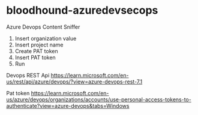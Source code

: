 # bloodhound-azuredevsecops
Azure Devops Content Sniffer

1. Insert organization value
2. Insert project name
3. Create PAT token
4. Insert PAT token
5. Run


Devops REST Api
https://learn.microsoft.com/en-us/rest/api/azure/devops/?view=azure-devops-rest-7.1

Pat token 
https://learn.microsoft.com/en-us/azure/devops/organizations/accounts/use-personal-access-tokens-to-authenticate?view=azure-devops&tabs=Windows
